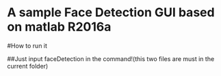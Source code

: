 # A sample Face Detection GUI based on matlab R2016a
#How to run it  

##Just input faceDetection in the command!(this two files are must in the current folder)

